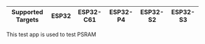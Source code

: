 | Supported Targets | ESP32 | ESP32-C61 | ESP32-P4 | ESP32-S2 | ESP32-S3 |
| ----------------- | ----- | --------- | -------- | -------- | -------- |

This test app is used to test PSRAM

